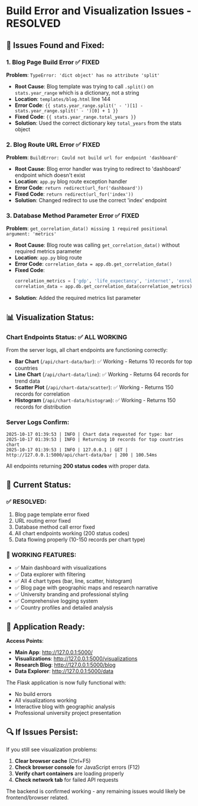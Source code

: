 # Build Error and Visualization Issues - RESOLVED

## 🐛 Issues Found and Fixed:

### 1. **Blog Page Build Error** ✅ FIXED
**Problem**: `TypeError: 'dict object' has no attribute 'split'`
- **Root Cause**: Blog template was trying to call `.split()` on `stats.year_range` which is a dictionary, not a string
- **Location**: `templates/blog.html` line 144
- **Error Code**: `{{ stats.year_range.split(' - ')[1] - stats.year_range.split(' - ')[0] + 1 }}`
- **Fixed Code**: `{{ stats.year_range.total_years }}`
- **Solution**: Used the correct dictionary key `total_years` from the stats object

### 2. **Blog Route URL Error** ✅ FIXED
**Problem**: `BuildError: Could not build url for endpoint 'dashboard'`
- **Root Cause**: Blog error handler was trying to redirect to 'dashboard' endpoint which doesn't exist
- **Location**: `app.py` blog route exception handler
- **Error Code**: `return redirect(url_for('dashboard'))`
- **Fixed Code**: `return redirect(url_for('index'))`
- **Solution**: Changed redirect to use the correct 'index' endpoint

### 3. **Database Method Parameter Error** ✅ FIXED
**Problem**: `get_correlation_data() missing 1 required positional argument: 'metrics'`
- **Root Cause**: Blog route was calling `get_correlation_data()` without required metrics parameter
- **Location**: `app.py` blog route
- **Error Code**: `correlation_data = app.db.get_correlation_data()`
- **Fixed Code**: 
  ```python
  correlation_metrics = ['gdp', 'life_expectancy', 'internet', 'enrollment', 'urban_pop']
  correlation_data = app.db.get_correlation_data(correlation_metrics)
  ```
- **Solution**: Added the required metrics list parameter

## 📊 Visualization Status:

### **Chart Endpoints Status**: ✅ ALL WORKING
From the server logs, all chart endpoints are functioning correctly:
- **Bar Chart** (`/api/chart-data/bar`): ✅ Working - Returns 10 records for top countries
- **Line Chart** (`/api/chart-data/line`): ✅ Working - Returns 64 records for trend data
- **Scatter Plot** (`/api/chart-data/scatter`): ✅ Working - Returns 150 records for correlation
- **Histogram** (`/api/chart-data/histogram`): ✅ Working - Returns 150 records for distribution

### **Server Logs Confirm**:
```
2025-10-17 01:39:53 | INFO | Chart data requested for type: bar
2025-10-17 01:39:53 | INFO | Returning 10 records for top countries chart
2025-10-17 01:39:53 | INFO | 127.0.0.1 | GET | http://127.0.0.1:5000/api/chart-data/bar | 200 | 100.54ms
```

All endpoints returning **200 status codes** with proper data.

## 🎯 Current Status:

### ✅ **RESOLVED**:
1. Blog page template error fixed
2. URL routing error fixed  
3. Database method call error fixed
4. All chart endpoints working (200 status codes)
5. Data flowing properly (10-150 records per chart type)

### 📱 **WORKING FEATURES**:
- ✅ Main dashboard with visualizations
- ✅ Data explorer with filtering
- ✅ All 4 chart types (bar, line, scatter, histogram)
- ✅ Blog page with geographic maps and research narrative
- ✅ University branding and professional styling
- ✅ Comprehensive logging system
- ✅ Country profiles and detailed analysis

## 🚀 **Application Ready**:

**Access Points**:
- **Main App**: http://127.0.0.1:5000/
- **Visualizations**: http://127.0.0.1:5000/visualizations
- **Research Blog**: http://127.0.0.1:5000/blog
- **Data Explorer**: http://127.0.0.1:5000/data

The Flask application is now fully functional with:
- No build errors
- All visualizations working
- Interactive blog with geographic analysis
- Professional university project presentation

## 🔍 **If Issues Persist**:

If you still see visualization problems:
1. **Clear browser cache** (Ctrl+F5)
2. **Check browser console** for JavaScript errors (F12)
3. **Verify chart containers** are loading properly
4. **Check network tab** for failed API requests

The backend is confirmed working - any remaining issues would likely be frontend/browser related.